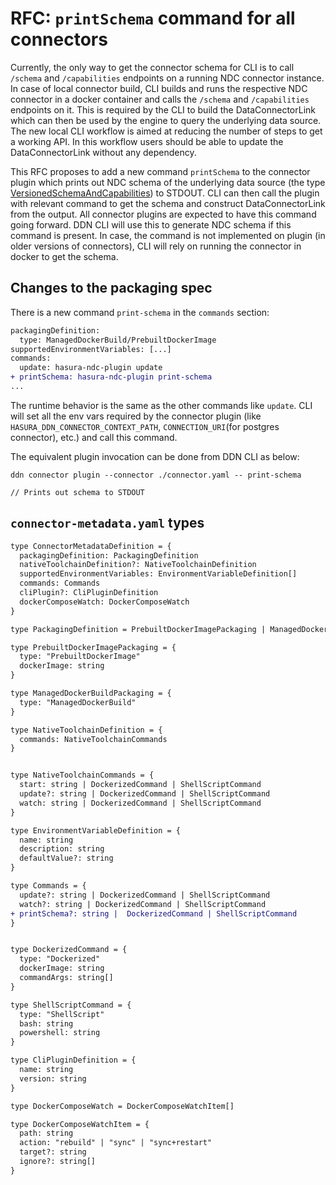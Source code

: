 # RFC: `printSchema` command for all connectors

Currently, the only way to get the connector schema for CLI is to call `/schema` and `/capabilities` endpoints on a running NDC connector instance. In case of local connector build, CLI builds and runs the respective NDC connector in a docker container and calls the `/schema` and `/capabilities` endpoints on it. This is required by the CLI to build the DataConnectorLink which can then be used by the engine to query the underlying data source. The new local CLI workflow is aimed at reducing the number of steps to get a working API. In this workflow users should be able to update the DataConnectorLink without any dependency.

This RFC proposes to add a new command `printSchema` to the connector plugin which prints out NDC schema of the underlying data source (the type [VersionedSchemaAndCapabilities](https://github.com/hasura/v3-engine-multitenant/blob/c6da0685556f8f31194a7f6620513ff5c7261497/v3-metadata-build-service/jsonschemas/metadata.jsonschema#L5636)) to STDOUT. CLI can then call the plugin with relevant command to get the schema and construct DataConnectorLink from the output. All connector plugins are expected to have this command going forward. DDN CLI will use this to generate NDC schema if this command is present. In case, the command is not implemented on plugin (in older versions of connectors), CLI will rely on running the connector in docker to get the schema.

## Changes to the packaging spec
There is a new command `print-schema` in the `commands` section: 

```diff
packagingDefinition:
  type: ManagedDockerBuild/PrebuiltDockerImage
supportedEnvironmentVariables: [...]
commands:
  update: hasura-ndc-plugin update
+ printSchema: hasura-ndc-plugin print-schema
...
```
The runtime behavior is the same as the other commands like `update`. CLI will set all the env vars required by the connector plugin (like `HASURA_DDN_CONNECTOR_CONTEXT_PATH`, `CONNECTION_URI`(for postgres connector), etc.) and call this command. 

The equivalent plugin invocation can be done from DDN CLI as below:
```shell
ddn connector plugin --connector ./connector.yaml -- print-schema

// Prints out schema to STDOUT
```

## `connector-metadata.yaml` types

```diff
type ConnectorMetadataDefinition = {
  packagingDefinition: PackagingDefinition
  nativeToolchainDefinition?: NativeToolchainDefinition
  supportedEnvironmentVariables: EnvironmentVariableDefinition[]
  commands: Commands
  cliPlugin?: CliPluginDefinition
  dockerComposeWatch: DockerComposeWatch
}

type PackagingDefinition = PrebuiltDockerImagePackaging | ManagedDockerBuildPackaging

type PrebuiltDockerImagePackaging = {
  type: "PrebuiltDockerImage"
  dockerImage: string 
}

type ManagedDockerBuildPackaging = {
  type: "ManagedDockerBuild"
}

type NativeToolchainDefinition = {
  commands: NativeToolchainCommands
}


type NativeToolchainCommands = {
  start: string | DockerizedCommand | ShellScriptCommand 
  update?: string | DockerizedCommand | ShellScriptCommand
  watch: string | DockerizedCommand | ShellScriptCommand 
}

type EnvironmentVariableDefinition = {
  name: string
  description: string
  defaultValue?: string
}

type Commands = {
  update?: string | DockerizedCommand | ShellScriptCommand 
  watch?: string | DockerizedCommand | ShellScriptCommand
+ printSchema?: string |  DockerizedCommand | ShellScriptCommand
}


type DockerizedCommand = {
  type: "Dockerized"
  dockerImage: string 
  commandArgs: string[]
}

type ShellScriptCommand = {
  type: "ShellScript"
  bash: string
  powershell: string
}

type CliPluginDefinition = {
  name: string
  version: string
}

type DockerComposeWatch = DockerComposeWatchItem[]

type DockerComposeWatchItem = {
  path: string
  action: "rebuild" | "sync" | "sync+restart"
  target?: string
  ignore?: string[]
}
```
